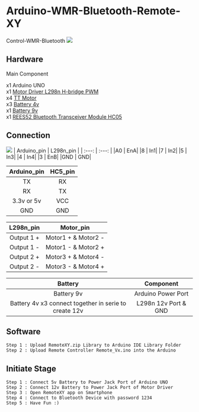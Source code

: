 # Arduino-WMR-Bluetooth-Remote-XY
Control-WMR-Bluetooth
![](https://github.com/s1mpleton/Arduino-WMR-Bluetooth-Remote-XY/blob/master/WMR.jpg)
## Hardware
Main Component

x1 Arduino UNO\
x1 [Motor Driver L298n H-bridge PWM](https://images-na.ssl-images-amazon.com/images/I/71kN49AetUL._SL1000_.jpg)\
x4 [TT Motor](https://images-na.ssl-images-amazon.com/images/I/418YctAC26L.jpg)\
x3 [Battery 4v](https://images-na.ssl-images-amazon.com/images/I/51bsYiilQvL._SL1100_.jpg)\
x1 [Battery 9v](https://images-na.ssl-images-amazon.com/images/I/61HWb-9fu5L._SL1500_.jpg)\
x1 [REES52 Bluetooth Transceiver Module HC05](https://images-na.ssl-images-amazon.com/images/I/61hSbYc%2BXeL._SL1100_.jpg)

## Connection
![](https://github.com/s1mpleton/Arduino-WMR-Bluetooth-Remote-XY/blob/master/Diagram.png?raw=true)
| Arduino_pin | L298n_pin |
| :---:       |     :---: |
|A0           |        EnA|
|8            |        In1|
|7            |        In2|
|5            |        In3|
|4            |        In4|
|3            |        EnB|
|GND          |        GND|

|Arduino_pin  |    HC5_pin|
| :---:       |  :---:    |
|TX           |         RX|
|RX           |         TX|
|3.3v or 5v   |        VCC|
|GND          |        GND|

|L298n_pin    |  Motor_pin|
| :---:       |  :---:    |
|Output 1 +   |  Motor1 + & Motor2 -|
|Output 1 -   |  Motor1 - & Motor2 +|
|Output 2 +   |  Motor3 + & Motor4 -|
|Output 2 -   |  Motor3 - & Motor4 +|

|Battery      |  Component|
| :---:       |  :---:    |
|Battery 9v   |  Arduino Power Port|
|Battery 4v x3 connect together in serie to create 12v          |     L298n 12v Port & GND|
## Software
```
Step 1 : Upload RemoteXY.zip Library to Arduino IDE Library Folder
Step 2 : Upload Remote Controller Remote_Vx.ino into the Arduino
```
## Initiate Stage
```
Step 1 : Connect 5v Battery to Power Jack Port of Arduino UNO
Step 2 : Connect 12v Battery to Power Jack Port of Motor Driver
Step 3 : Open RemoteXY app on Smartphone
Step 4 : Connect to Bluetooth Device with password 1234
Step 5 : Have Fun :)
```
